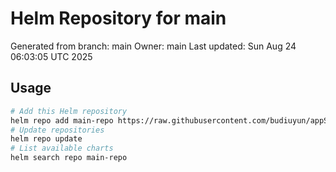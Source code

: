 # Helm Repository for main
Generated from branch: main
Owner: main
Last updated: Sun Aug 24 06:03:05 UTC 2025

## Usage
```bash
# Add this Helm repository
helm repo add main-repo https://raw.githubusercontent.com/budiuyun/appStore/helm-main/
# Update repositories
helm repo update
# List available charts
helm search repo main-repo
```
